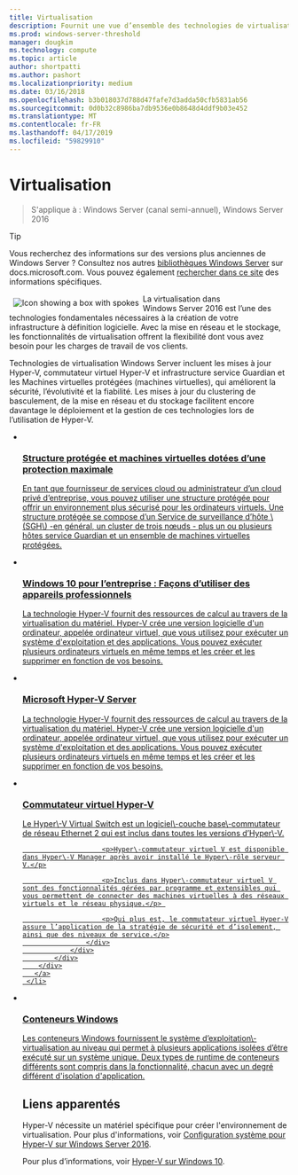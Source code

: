 ```yaml
---
title: Virtualisation
description: Fournit une vue d’ensemble des technologies de virtualisation, telles que les conteneurs, Hyper\-V et le commutateur virtuel Hyper\-V ; fournit aussi des liens vers du contenu supplémentaire pour Windows Server 2016 et versions ultérieures du système d’exploitation.
ms.prod: windows-server-threshold
manager: dougkim
ms.technology: compute
ms.topic: article
author: shortpatti
ms.author: pashort
ms.localizationpriority: medium
ms.date: 03/16/2018
ms.openlocfilehash: b3b018037d788d47fafe7d3adda50cfb5831ab56
ms.sourcegitcommit: 0d0b32c8986ba7db9536e0b8648d4ddf9b03e452
ms.translationtype: MT
ms.contentlocale: fr-FR
ms.lasthandoff: 04/17/2019
ms.locfileid: "59829910"
---
```

# <a name="virtualization"></a>Virtualisation

>S'applique à : Windows Server (canal semi-annuel), Windows Server 2016 

>[!TIP]
> Vous recherchez des informations sur des versions plus anciennes de Windows Server ? Consultez nos autres [bibliothèques Windows Server](/previous-versions/windows/) sur docs.microsoft.com. Vous pouvez également [rechercher dans ce site](https://docs.microsoft.com/search/index?search=Windows+Server&dataSource=previousVersions) des informations spécifiques.

<img src="../media/landing-icons/virtualization.png" style='float:left; padding:.5em;' alt="Icon showing a box with spokes"> La virtualisation dans Windows Server 2016 est l’une des technologies fondamentales nécessaires à la création de votre infrastructure à définition logicielle. Avec la mise en réseau et le stockage, les fonctionnalités de virtualisation offrent la flexibilité dont vous avez besoin pour les charges de travail de vos clients.

Technologies de virtualisation Windows Server incluent les mises à jour Hyper-V, commutateur virtuel Hyper-V et infrastructure service Guardian et les Machines virtuelles protégées \(machines virtuelles\), qui améliorent la sécurité, l’évolutivité et la fiabilité. Les mises à jour du clustering de basculement, de la mise en réseau et du stockage facilitent encore davantage le déploiement et la gestion de ces technologies lors de l’utilisation de Hyper\-V. 


<ul class="cardsI panelContent">
<li>
        <a href="../security/guarded-fabric-shielded-vm/guarded-fabric-and-shielded-vms-top-node.md">
          <div class="cardSize">
            <div class="cardPadding">
                <div class="card">
                    <div class="cardImageOuter">
                        <div class="cardImage">
                            <img src="../media/i-access.svg" alt="" />
                        </div>
                    </div>
                    <div class="cardText">
                        <h3>Structure protégée et machines virtuelles dotées d’une protection maximale</h3>
                        <p>En tant que fournisseur de services cloud ou administrateur d’un cloud privé d’entreprise, vous pouvez utiliser une structure protégée pour offrir un environnement plus sécurisé pour les ordinateurs virtuels. Une structure protégée se compose d’un Service de surveillance d’hôte \(SGH\) -en général, un cluster de trois nœuds - plus un ou plusieurs hôtes service Guardian et un ensemble de machines virtuelles protégées.</p>
                    </div>
                </div>
            </div>
        </div>
       </a>
    </li>
<li>
        <a href="/hyper-v/Hyper-V-on-Windows-Server.md">
          <div class="cardSize">
            <div class="cardPadding">
                <div class="card">
                    <div class="cardImageOuter">
                        <div class="cardImage">
                            <img src="../media/i-access.svg" alt="" />
                        </div>
                    </div>
                    <div class="cardText">
                        <h3>Windows 10 pour l’entreprise : Façons d’utiliser des appareils professionnels</h3>
                        <p>La technologie Hyper-V fournit des ressources de calcul au travers de la virtualisation du matériel. Hyper-V crée une version logicielle d'un ordinateur, appelée ordinateur virtuel, que vous utilisez pour exécuter un système d'exploitation et des applications. Vous pouvez exécuter plusieurs ordinateurs virtuels en même temps et les créer et les supprimer en fonction de vos besoins. </p>
                    </div>
                </div>
            </div>
        </div>
       </a>
     </li>

<li>
        <a href="https://docs.microsoft.com/windows-server/virtualization/hyper-v/hyper-v-server-2016">
          <div class="cardSize">
            <div class="cardPadding">
                <div class="card">
                    <div class="cardImageOuter">
                        <div class="cardImage">
                            <img src="../media/i-access.svg" alt="" />
                        </div>
                    </div>
                    <div class="cardText">
                        <h3>Microsoft Hyper-V Server</h3>
                        <p>La technologie Hyper-V fournit des ressources de calcul au travers de la virtualisation du matériel. Hyper-V crée une version logicielle d'un ordinateur, appelée ordinateur virtuel, que vous utilisez pour exécuter un système d'exploitation et des applications. Vous pouvez exécuter plusieurs ordinateurs virtuels en même temps et les créer et les supprimer en fonction de vos besoins. </p>
                    </div>
                </div>
            </div>
        </div>
       </a>
     </li>


<li>
        <a href="hyper-v-virtual-switch/Hyper-V-Virtual-Switch.md">
          <div class="cardSize">
            <div class="cardPadding">
                <div class="card">
                    <div class="cardImageOuter">
                        <div class="cardImage">
                            <img src="../media/i-access.svg" alt="" />
                        </div>
                    </div>
                    <div class="cardText">
                        <h3>Commutateur virtuel Hyper-V</h3>
                        <p>Le Hyper\-V Virtual Switch est un logiciel\-couche base\-commutateur de réseau Ethernet 2 qui est inclus dans toutes les versions d’Hyper\-V.</p>

                        <p>Hyper\-commutateur virtuel V est disponible dans Hyper\-V Manager après avoir installé le Hyper\-rôle serveur V.</p>

                        <p>Inclus dans Hyper\-commutateur virtuel V sont des fonctionnalités gérées par programme et extensibles qui vous permettent de connecter des machines virtuelles à des réseaux virtuels et le réseau physique.</p> 

                        <p>Qui plus est, le commutateur virtuel Hyper-V assure l’application de la stratégie de sécurité et d’isolement, ainsi que des niveaux de service.</p>
                    </div>
                </div>
            </div>
        </div>
       </a>
     </li>


<li>
       <a href="https://docs.microsoft.com/virtualization/windowscontainers">
          <div class="cardSize">
            <div class="cardPadding">
                <div class="card">
                    <div class="cardImageOuter">
                        <div class="cardImage">
                            <img src="../media/i-access.svg" alt="" />
                        </div>
                    </div>
                    <div class="cardText">
                        <h3>Conteneurs Windows</h3>
                        <p>Les conteneurs Windows fournissent le système d’exploitation\-virtualisation au niveau qui permet à plusieurs applications isolées d’être exécuté sur un système unique. Deux types de runtime de conteneurs différents sont compris dans la fonctionnalité, chacun avec un degré différent d'isolation d'application.</p>
                    </div>
                </div>
            </div>
        </div>
       </a>
     </li>




## <a name="related"></a>Liens apparentés

Hyper-V nécessite un matériel spécifique pour créer l'environnement de virtualisation. Pour plus d'informations, voir [Configuration système pour Hyper-V sur Windows Server 2016](./hyper-v/system-requirements-for-hyper-v-on-windows.md). 

Pour plus d’informations, voir [Hyper\-V sur Windows 10](https://docs.microsoft.com/virtualization/hyper-v-on-windows).

